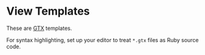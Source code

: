 # View Templates

These are [GTX](https://github.com/bashly-framework/gtx) templates.

For syntax highlighting, set up your editor to treat `*.gtx` files as Ruby
source code.
